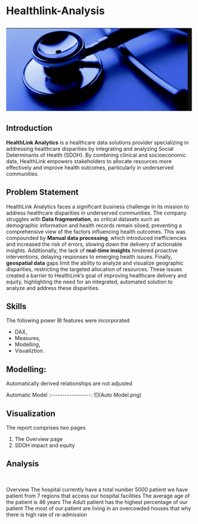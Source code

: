 # Healthlink-Analysis

![](Intro-Image.png)
---

## Introduction
**HealthLink Analytics** is a healthcare data solutions provider specializing in addressing healthcare disparities by integrating and analyzing Social Determinants of Health (SDOH). By combining clinical and socioeconomic data, HealthLink empowers stakeholders to allocate resources more effectively and improve health outcomes, particularly in underserved communities.

## Problem Statement 
HealthLink Analytics faces a significant business challenge in its mission to address healthcare disparities in underserved communities. The company struggles with **Data fragmentation**, as critical datasets such as demographic information and health records remain siloed, preventing a comprehensive view of the factors influencing health outcomes. This was compounded by **Manual data processing**, which introduced inefficiencies and increased the risk of errors, slowing down the delivery of actionable insights. Additionally, the lack of **real-time insights** hindered proactive interventions, delaying responses to emerging health issues. Finally, **geospatial data** gaps limit the ability to analyze and visualize geographic disparities, restricting the targeted allocation of resources. These issues created a barrier to HealthLink’s goal of improving healthcare delivery and equity, highlighting the need for an integrated, automated solution to analyze and address these disparities.

## Skills
The following power BI features were incorporated 
- DAX,
- Measures,
- Modelling,
- Visualiztion.

## Modelling:
Automatically derived relationships are not adjusted

Automatic Model
:-----------------:
![](Auto Model.png)

## Visualization

The report comprises two pages
1. The Overview page
2. SDOH impact and equity

## Analysis
![]()

Overview
The hospital currently have a total number 5000 patient
we have patient from 7 regions that access our hospital facilities
The average age of the patient is 46 years
The Adult patient has the highest percentage of our patient
The most of our patient are living in an overcowded houses that why there is high rate of re-admission


